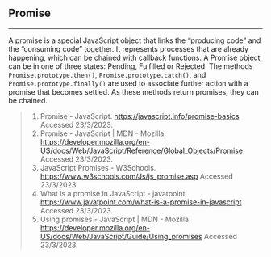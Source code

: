 ## Promise 

---

A promise is a special JavaScript object that links the “producing code” and the “consuming code” together. It represents processes that are already happening, which can be chained with callback functions. A Promise object can be in one of three states: Pending, Fulfilled or Rejected. The methods `Promise.prototype.then()`, `Promise.prototype.catch()`, and `Promise.prototype.finally()` are used to associate further action with a promise that becomes settled. As these methods return promises, they can be chained.

> 1. Promise - JavaScript. https://javascript.info/promise-basics Accessed 23/3/2023.
> 2. Promise - JavaScript | MDN - Mozilla. https://developer.mozilla.org/en-US/docs/Web/JavaScript/Reference/Global_Objects/Promise Accessed 23/3/2023.
> 3. JavaScript Promises - W3Schools. https://www.w3schools.com/Js/js_promise.asp Accessed 23/3/2023.
> 4. What is a promise in JavaScript - javatpoint. https://www.javatpoint.com/what-is-a-promise-in-javascript Accessed 23/3/2023.
> 5. Using promises - JavaScript | MDN - Mozilla. https://developer.mozilla.org/en-US/docs/Web/JavaScript/Guide/Using_promises Accessed 23/3/2023.